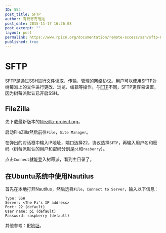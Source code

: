 ```yaml
---
ID: 554
post_title: SFTP
author: 有聰哥冇甩拖
post_date: 2015-11-17 16:26:08
post_excerpt: ""
layout: post
permalink: https://www.rpicn.org/documentation/remote-access/ssh/sftp-md/
published: true
---
```

# SFTP

SFTP是通过SSH进行文件读取、传输、管理的网络协议。用户可以使用SFTP对树莓派上的文件进行更改、浏览、编辑等操作。与[FTP](../../ftp.md)不同，SFTP更容易设置，因为树莓派默认已开启SSH。

## FileZilla

先下载最新版本的<a href="https://filezilla-project.org/" target="_blank">filezilla-project.org</a>。

启动FileZilla然后前往`File`，`Site Manager`。

在弹出的对话框中输入IP地址，端口选择22，协议选择`SFTP`，再输入用户名和密码（树莓派默认的用户和密码分别是`pi`和`rasberry`）。

点击`Connect`就能登入树莓派，看到主目录了。

## 在Ubuntu系统中使用Nautilus

首先在本地打开Nautilus，然后选择`File`，`Connect to Server`，输入以下信息：

```
Type: SSH
Server: <The Pi's IP address>
Port: 22 (default)
User name: pi (default)
Password: raspberry (default)
```

其他参考：[IP地址](../../../troubleshooting/hardware/networking/ip-address.md)。

